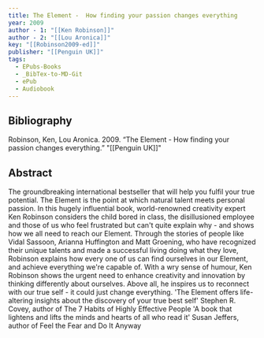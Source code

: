 ```yaml
---
title: The Element -  How finding your passion changes everything
year: 2009
author - 1: "[[Ken Robinson]]"
author - 2: "[[Lou Aronica]]"
key: "[[Robinson2009-ed]]"
publisher: "[[Penguin UK]]"
tags:
  - EPubs-Books
  - _BibTex-to-MD-Git
  - ePub
  - Audiobook
---
```


## Bibliography
Robinson, Ken, Lou Aronica. 2009. “The Element -  How finding your passion changes everything.” "[[Penguin UK]]"

## Abstract
The groundbreaking international bestseller that will help you fulfil your true potential. The Element is the point at which natural talent meets personal passion. In this hugely influential book, world-renowned creativity expert Ken Robinson considers the child bored in class, the disillusioned employee and those of us who feel frustrated but can't quite explain why - and shows how we all need to reach our Element. Through the stories of people like Vidal Sassoon, Arianna Huffington and Matt Groening, who have recognized their unique talents and made a successful living doing what they love, Robinson explains how every one of us can find ourselves in our Element, and achieve everything we're capable of. With a wry sense of humour, Ken Robinson shows the urgent need to enhance creativity and innovation by thinking differently about ourselves. Above all, he inspires us to reconnect with our true self - it could just change everything. 'The Element offers life-altering insights about the discovery of your true best self' Stephen R. Covey, author of The 7 Habits of Highly Effective People 'A book that lightens and lifts the minds and hearts of all who read it' Susan Jeffers, author of Feel the Fear and Do It Anyway
